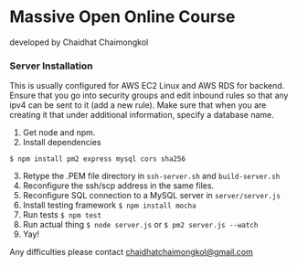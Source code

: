 # Massive Open Online Course
developed by Chaidhat Chaimongkol

### Server Installation
This is usually configured for AWS EC2 Linux and AWS RDS for backend.
Ensure that you go into security groups and edit inbound rules so that any ipv4 can be sent to it (add a new rule). Make sure that when you are creating it that under additional information, specify a database name.
1. Get node and npm.
2. Install dependencies
```
$ npm install pm2 express mysql cors sha256
```
3. Retype the .PEM file directory in `ssh-server.sh` and `build-server.sh`
4. Reconfigure the ssh/scp address in the same files.
5. Reconfigure SQL connection to a MySQL server in `server/server.js`
6. Install testing framework `$ npm install mocha`
7. Run tests `$ npm test`
8. Run actual thing `$ node server.js` or `$ pm2 server.js --watch`
9. Yay!

Any difficulties please contact chaidhatchaimongkol@gmail.com